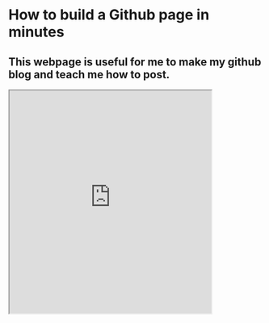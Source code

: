 # How to build a Github page in minutes

## This webpage is useful for me to make my github blog and teach me how to post.

<iframe width=400 height=442 src="https://chadbaldwin.net/2021/03/14/how-to-build-a-sql-blog.html"></iframe>
